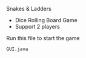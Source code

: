 Snakes & Ladders
 - Dice Rolling Board Game
 - Support 2 players

Run this file to start the game
```
GUI.java
```